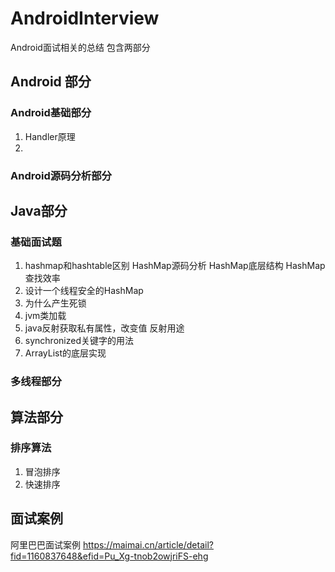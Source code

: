 # AndroidInterview
Android面试相关的总结
包含两部分  
## Android 部分 

### Android基础部分 
1. Handler原理
2. 
### Android源码分析部分 



## Java部分 
### 基础面试题 
1. hashmap和hashtable区别  HashMap源码分析  HashMap底层结构 HashMap查找效率
2. 设计一个线程安全的HashMap
3. 为什么产生死锁
4. jvm类加载
5. java反射获取私有属性，改变值 反射用途
6. synchronized关键字的用法
7. ArrayList的底层实现

### 多线程部分 

## 算法部分
### 排序算法
1. 冒泡排序
2. 快速排序 


## 面试案例

阿里巴巴面试案例 https://maimai.cn/article/detail?fid=1160837648&efid=Pu_Xg-tnob2owjriFS-ehg



